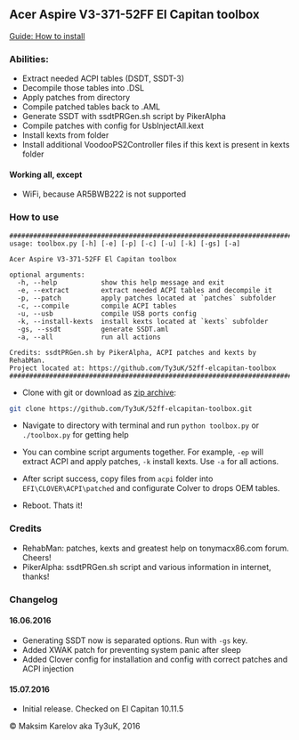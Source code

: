 ## Acer Aspire V3-371-52FF El Capitan toolbox

[Guide: How to install](https://github.com/Ty3uK/52ff-elcapitan-toolbox/wiki/How-to-install)

### Abilities:

 - Extract needed ACPI tables (DSDT, SSDT-3)
 - Decompile those tables into .DSL
 - Apply patches from directory
 - Compile patched tables back to .AML
 - Generate SSDT with ssdtPRGen.sh script by PikerAlpha
 - Compile patches with config for UsbInjectAll.kext
 - Install kexts from folder
 - Install additional VoodooPS2Controller files if this kext is present in kexts folder

#### Working all, except
 - WiFi, because AR5BWB222 is not supported

### How to use

```
################################################################################
usage: toolbox.py [-h] [-e] [-p] [-c] [-u] [-k] [-gs] [-a]

Acer Aspire V3-371-52FF El Capitan toolbox

optional arguments:
  -h, --help           show this help message and exit
  -e, --extract        extract needed ACPI tables and decompile it
  -p, --patch          apply patches located at `patches` subfolder
  -c, --compile        compile ACPI tables
  -u, --usb            compile USB ports config
  -k, --install-kexts  install kexts located at `kexts` subfolder
  -gs, --ssdt          generate SSDT.aml
  -a, --all            run all actions

Credits: ssdtPRGen.sh by PikerAlpha, ACPI patches and kexts by RehabMan.
Project located at: https://github.com/Ty3uK/52ff-elcapitan-toolbox
################################################################################
```

 - Clone with git or download as [zip archive](https://github.com/Ty3uK/52ff-elcapitan-toolbox/archive/master.zip):
```bash
git clone https://github.com/Ty3uK/52ff-elcapitan-toolbox.git
```

 - Navigate to directory with terminal and run ```python toolbox.py``` or ```./toolbox.py``` for getting help

 - You can combine script arguments together. For example, ```-ep``` will extract ACPI and apply patches, ```-k``` install kexts. Use ```-a``` for all actions.

 - After script success, copy files from ```acpi``` folder into ```EFI\CLOVER\ACPI\patched``` and configurate Colver to drops OEM tables.

 - Reboot. Thats it!

 ### Credits

 - RehabMan: patches, kexts and greatest help on tonymacx86.com forum. Cheers!
 - PikerAlpha: ssdtPRGen.sh script and various information in internet, thanks!

 ### Changelog
 #### 16.06.2016
 - Generating SSDT now is separated options. Run with `-gs` key.
 - Added XWAK patch for preventing system panic after sleep
 - Added Clover config for installation and config with correct patches and ACPI injection

 #### 15.07.2016
 - Initial release. Checked on El Capitan 10.11.5

 &copy; Maksim Karelov aka Ty3uK, 2016